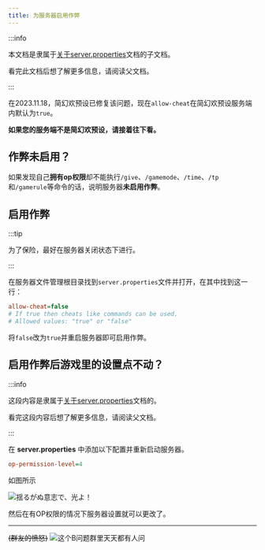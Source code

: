```yaml
---
title: 为服务器启用作弊
---
```


:::info

本文档是隶属于[关于server.properties](../10-server-properties.md)文档的子文档。

看完此文档后想了解更多信息，请阅读父文档。

:::

在2023.11.18，简幻欢预设已修复该问题，现在`allow-cheat`在简幻欢预设服务端内默认为`true`。

**如果您的服务端不是简幻欢预设，请接着往下看。**

## 作弊未启用？

如果发现自己**拥有op权限**却不能执行`/give`、`/gamemode`、`/time`、`/tp`和`/gamerule`等命令的话，说明服务器**未启用作弊**。

## 启用作弊

:::tip

为了保险，最好在服务器关闭状态下进行。

:::

在服务器文件管理根目录找到`server.properties`文件并打开，在其中找到这一行：

```ini
allow-cheat=false
# If true then cheats like commands can be used.
# Allowed values: "true" or "false"
```

将`false`改为`true`并重启服务器即可启用作弊。

## 启用作弊后游戏里的设置点不动？

:::info

这段内容是隶属于[关于server.properties](../10-server-properties.md)文档的。

看完这段内容后想了解更多信息，请阅读父文档。

:::

在 **server.properties** 中添加以下配置并重新启动服务器。

```ini
op-permission-level=4
```

如图所示

![揺るがぬ意志で、光よ！](/img/pages/MCBE-CommonQuestions-2.png)

然后在有OP权限的情况下服务器设置就可以更改了。

-----

~~(群友的愤怒)~~
![这个B问题群里天天都有人问](/img/pages/MCBE-CommonQuestions-1.png)
